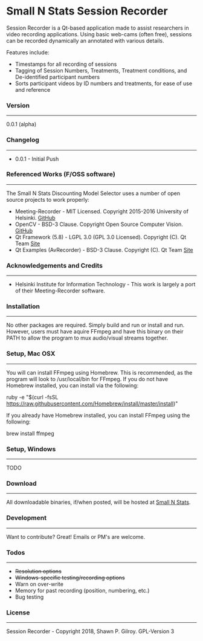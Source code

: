 # Small N Stats Session Recorder

Session Recorder is a Qt-based application made to assist researchers in video recording applications. Using basic web-cams (often free), sessions can be recorded dynamically an annotated with various details.

Features include:
  - Timestamps for all recording of sessions
  - Tagging of Session Numbers, Treatments, Treatment conditions, and De-identified participant numbers
  - Sorts participant videos by ID numbers and treatments, for ease of use and reference

### Version
------
0.0.1 (alpha)

### Changelog
------
 * 0.0.1 - Initial Push

### Referenced Works (F/OSS software)
------
The Small N Stats Discounting Model Selector uses a number of open source projects to work properly:
* Meeting-Recorder - MIT Licensed. Copyright 2015-2016 University of Helsinki. [GitHub](https://github.com/HIIT/meeting-recorder)
* OpenCV - BSD-3 Clause. Copyright Open Source Computer Vision. [GitHub](https://github.com/opencv/opencv)
* Qt Framework (5.8) - LGPL 3.0 (GPL 3.0 Licensed). Copyright (C). Qt Team [Site](https://www.qt.io/)
* Qt Examples (AvRecorder) - BSD-3 Clause. Copyright (C). Qt Team [Site](https://www.qt.io/)

### Acknowledgements and Credits
------
* Helsinki Institute for Information Technology - This work is largely a port of their Meeting-Recorder software.

### Installation
------
No other packages are required. Simply build and run or install and run. However, users must have aquire FFmpeg and have this binary on their PATH to allow the program to mux audio/visual streams together.

### Setup, Mac OSX
------
You will can install FFmpeg using Homebrew. This is recommended, as the program will look to /usr/local/bin for FFmpeg. If you do not have Homebrew installed, you can install via the following:

ruby -e "$(curl -fsSL https://raw.githubusercontent.com/Homebrew/install/master/install)"

If you already have Homebrew installed, you can install FFmpeg using the following:

brew install ffmpeg

### Setup, Windows
------
TODO

### Download
------
All downloadable binaries, if/when posted, will be hosted at [Small N Stats](http://www.smallnstats.com).

### Development
------
Want to contribute? Great! Emails or PM's are welcome.

### Todos
------
 - ~~Resolution options~~
 - ~~Windows-specific testing/recording options~~
 - Warn on over-write
 - Memory for past recording (position, numbering, etc.)
 - Bug testing

### License
----
Session Recorder - Copyright 2018, Shawn P. Gilroy. GPL-Version 3
